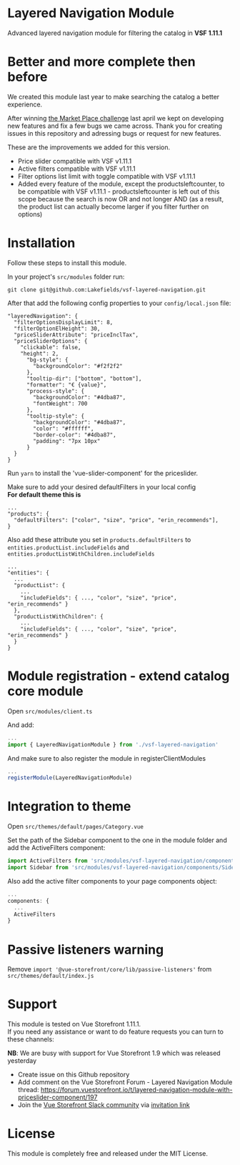 # Layered Navigation Module
Advanced layered navigation module for filtering the catalog in **VSF 1.11.1**

# Better and more complete then before
We created this module last year to make searching the catalog a better experience.

After winning [the Market Place challenge](https://medium.com/the-vue-storefront-journal/winners-of-the-vue-storefront-marketplace-challenge-fa04025c9a34 "the Market Place challenge") last april we kept on developing new features and fix a few bugs we came across. Thank you for creating issues in this repository and adressing bugs or request for new features.

These are the improvements we added for this version.

* Price slider compatible with VSF v1.11.1
* Active filters compatible with VSF v1.11.1
* Filter options list limit with toggle compatible with VSF v1.11.1
* Added every feature of the module, except the productsleftcounter, to be compatible with VSF v1.11.1 - productsleftcounter is left out of this scope because the search is now OR and not longer AND (as a result, the product list can actually become larger if you filter further on options)

# Installation
Follow these steps to install this module.

In your project's `src/modules` folder run:

```shell  
git clone git@github.com:Lakefields/vsf-layered-navigation.git
```

After that add the following config properties to your `config/local.json` file:

```
"layeredNavigation": {
  "filterOptionsDisplayLimit": 8,
  "filterOptionElHeight": 30,
  "priceSliderAttribute": "priceInclTax",
  "priceSliderOptions": {
    "clickable": false,
    "height": 2,
      "bg-style": {
        "backgroundColor": "#f2f2f2"
      },
      "tooltip-dir": ["bottom", "bottom"],
      "formatter": "€ {value}",
      "process-style": {
        "backgroundColor": "#4dba87",
        "fontWeight": 700
      },
      "tooltip-style": {
        "backgroundColor": "#4dba87",
        "color": "#ffffff",
        "border-color": "#4dba87",
        "padding": "7px 10px"
      }
  }
}
```

Run `yarn` to install the 'vue-slider-component' for the priceslider.

Make sure to add your desired defaultFilters in your local config \
**For default theme this is**

```
...
"products": {
  "defaultFilters": ["color", "size", "price", "erin_recommends"],
}
```

Also add these attribute you set in `products.defaultFilters` to `entities.productList.includeFields` and `entities.productListWithChildren.includeFields`

```
...
"entities": {
  ...
  "productList": {
    ...
    "includeFields": { ..., "color", "size", "price", "erin_recommends" }
  },
  "productListWithChildren": {
    ...
    "includeFields": { ..., "color", "size", "price", "erin_recommends" }
  }    
}
```

# Module registration - extend catalog core module
Open `src/modules/client.ts`

And add:

```js
...
import { LayeredNavigationModule } from './vsf-layered-navigation'
```

And make sure to also register the module in registerClientModules

```js
...
registerModule(LayeredNavigationModule)
```

# Integration to theme
Open `src/themes/default/pages/Category.vue`

Set the path of the Sidebar component to the one in the module folder and add the ActiveFilters component:

```js
import ActiveFilters from 'src/modules/vsf-layered-navigation/components/ActiveFilters.vue'
import Sidebar from 'src/modules/vsf-layered-navigation/components/Sidebar'
```

Also add the active filter components to your page components object:

```js
...
components: {
  ...
  ActiveFilters
}
```

# Passive listeners warning
Remove `import '@vue-storefront/core/lib/passive-listeners'` from `src/themes/default/index.js`

# Support
This module is tested on Vue Storefront 1.11.1.\
If you need any assistance or want to do feature requests you can turn to these channels:

**NB**: We are busy with support for Vue Storefront 1.9 which was released yesterday

* Create issue on this Github repository
* Add comment on the Vue Storefront Forum - Layered Navigation Module thread: https://forum.vuestorefront.io/t/layered-navigation-module-with-priceslider-component/197
* Join the [Vue Storefront Slack community](https://vuestorefront.slack.com) via [invitation link](https://join.slack.com/t/vuestorefront/shared_invite/enQtOTUwNjQyNjY5MDI0LWFmYzE4NTYxNDBhZDRlMjM5MDUzY2RiMjU0YTRjYWQ3YzdkY2YzZjZhZDZmMDUwMWQyOWRmZjQ3NDgwZGQ3NTk)

# License
This module is completely free and released under the MIT License.

